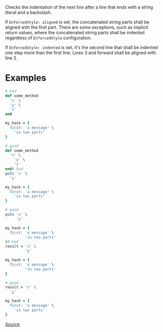
Checks the indentation of the next line after a line that ends with a string
literal and a backslash.

If `EnforcedStyle: aligned` is set, the concatenated string parts shall be aligned with the
first part. There are some exceptions, such as implicit return values, where the
concatenated string parts shall be indented regardless of `EnforcedStyle` configuration.

If `EnforcedStyle: indented` is set, it's the second line that shall be indented one step
more than the first line. Lines 3 and forward shall be aligned with line 2.

# Examples

```ruby
# bad
def some_method
  'x' \
  'y' \
  'z'
end

my_hash = {
  first: 'a message' \
    'in two parts'
}

# good
def some_method
  'x' \
    'y' \
    'z'
end# bad
puts 'x' \
  'y'

my_hash = {
  first: 'a message' \
    'in two parts'
}

# good
puts 'x' \
     'y'

my_hash = {
  first: 'a message' \
         'in two parts'
}# bad
result = 'x' \
         'y'

my_hash = {
  first: 'a message' \
         'in two parts'
}

# good
result = 'x' \
  'y'

my_hash = {
  first: 'a message' \
    'in two parts'
}
```

[Source](http://www.rubydoc.info/gems/rubocop/RuboCop/Cop/Layout/LineEndStringConcatenationIndentation)
